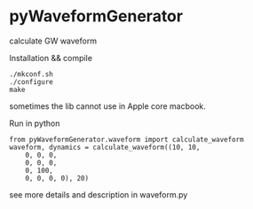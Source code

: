 # pyWaveformGenerator
calculate GW waveform

Installation && compile
```
./mkconf.sh
./configure
make
```
sometimes the lib cannot use in Apple core macbook.


Run in python
```
from pyWaveformGenerator.waveform import calculate_waveform
waveform, dynamics = calculate_waveform((10, 10, 
	0, 0, 0, 
	0, 0, 0, 
	0, 100, 
	0, 0, 0, 0), 20)
```
see more details and description in waveform.py
